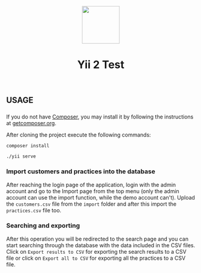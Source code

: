 <p align="center">
    <a href="https://github.com/yiisoft" target="_blank">
        <img src="https://avatars0.githubusercontent.com/u/993323" height="100px">
    </a>
    <h1 align="center">Yii 2 Test</h1>
    <br>
</p>


USAGE
------------

### 

If you do not have [Composer](http://getcomposer.org/), you may install it by following the instructions
at [getcomposer.org](http://getcomposer.org/doc/00-intro.md#installation-nix).

After cloning the project execute the following commands:

~~~
composer install
~~~

~~~
./yii serve
~~~


### Import customers and practices into the database

After reaching the login page of the application, login with the admin account and go to the Import page from the top menu (only the admin account can use the import function, while the demo account can't).
Upload the `customers.csv` file from the `import` folder and after this import the `practices.csv` file too.

### Searching and exporting

After this operation you will be redirected to the search page and you can start searching through the database with the data included in the CSV files.
Click on `Export results to CSV` for exporting the search results to a CSV file or click on `Export all to CSV` for exporting all the practices to a CSV file.

